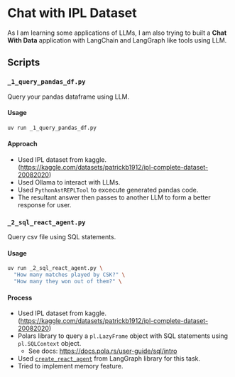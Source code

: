 # Chat with IPL Dataset

As I am learning some applications of LLMs, I am also trying to built a **Chat With Data** application with LangChain
and LangGraph like tools using LLM.

## Scripts

### `_1_query_pandas_df.py`

Query your pandas dataframe using LLM.

#### Usage

```bash
uv run _1_query_pandas_df.py
```

#### Approach

- Used IPL dataset from kaggle. (https://kaggle.com/datasets/patrickb1912/ipl-complete-dataset-20082020)
- Used Ollama to interact with LLMs.
- Used `PythonAstREPLTool` to excecute generated pandas code.
- The resultant answer then passes to another LLM to form a better response for user.

### `_2_sql_react_agent.py`

Query csv file using SQL statements.

#### Usage

```bash
uv run _2_sql_react_agent.py \
  "How many matches played by CSK?" \
  "How many they won out of them?" \
```

#### Process

- Used IPL dataset from kaggle. (https://kaggle.com/datasets/patrickb1912/ipl-complete-dataset-20082020)
- Polars library to query a `pl.LazyFrame` object with SQL statements using `pl.SQLContext` object.
  - See docs: https://docs.pola.rs/user-guide/sql/intro
- Used [`create_react_agent`](https://langchain-ai.github.io/langgraph/reference/prebuilt/)
  from LangGraph library for this task.
- Tried to implement memory feature.
